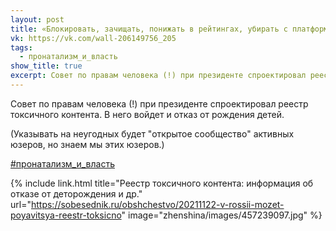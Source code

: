 ```yaml
---
layout: post
title: «Блокировать, зачищать, понижать в рейтингах, убирать с платформ»
vk: https://vk.com/wall-206149756_205
tags:
  - пронатализм_и_власть
show_title: true
excerpt: Совет по правам человека (!) при президенте спроектировал реестр токсичного контента. В него войдет и отказ от рождения детей.
---
```

Совет по правам человека (!) при президенте спроектировал реестр токсичного контента. В него войдет и отказ от рождения детей.

(Указывать на неугодных будет "открытое сообщество" активных юзеров, но знаем мы этих юзеров.)

[#пронатализм_и_власть](poisk.html#пронатализм_и_власть)

{% include link.html title="Реестр токсичного контента: информация об отказе от деторождения и др." url="https://sobesednik.ru/obshchestvo/20211122-v-rossii-mozet-poyavitsya-reestr-toksicno" image="zhenshina/images/457239097.jpg" %}
